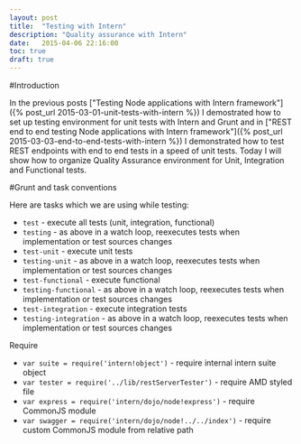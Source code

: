 ```yaml
---
layout: post
title:  "Testing with Intern"
description: "Quality assurance with Intern"
date:   2015-04-06 22:16:00
toc: true
draft: true
---
```


#Introduction

In the previous posts ["Testing Node applications with Intern framework"]({% post_url 2015-03-01-unit-tests-with-intern %}) I demostrated how to set up testing environment for unit tests with Intern and Grunt and in ["REST end to end testing Node applications with Intern framework"]({% post_url 2015-03-03-end-to-end-tests-with-intern %}) I demonstrated how to test REST endpoints with end to end tests in a speed of unit tests.
Today I will show how to organize Quality Assurance environment for Unit, Integration and Functional tests.

#Grunt and task conventions

Here are tasks which we are using while testing:

- `test` - execute all tests (unit, integration, functional)
- `testing` - as above in a watch loop, reexecutes tests when implementation or test sources changes
- `test-unit` - execute unit tests
- `testing-unit` - as above in a watch loop, reexecutes tests when implementation or test sources changes
- `test-functional` - execute functional
- `testing-functional` - as above in a watch loop, reexecutes tests when implementation or test sources changes
- `test-integration` - execute integration tests
- `testing-integration` - as above in a watch loop, reexecutes tests when implementation or test sources changes 

Require

- `var suite = require('intern!object')` - require internal intern suite object
- `var tester = require('../lib/restServerTester')` - require AMD styled file
- `var express = require('intern/dojo/node!express')` - require CommonJS module
- `var swagger = require('intern/dojo/node!../../index')` - require custom CommonJS module from relative path

